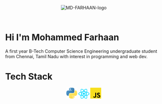 <p align='center'><img src="https://i.ibb.co/CPxTw5r/MD-FARHAAN-logo.png" alt="MD-FARHAAN-logo" border="0" /></p>
<br /> 

# Hi I'm Mohammed Farhaan
A first year B-Tech Computer Science Engineering undergraduate student from Chennai, Tamil Nadu with interest in programming and web dev.

# Tech Stack

<p align='center'>
  <img src="./Assets/python.svg"  width="35px" alt="MD-FARHAAN-logo" border="0" />
  <img src="./Assets/react.svg"  width="35px" alt="MD-FARHAAN-logo" border="0" />
  <img src="./Assets/javascript.svg"  width="35px" alt="MD-FARHAAN-logo" border="0" />
  
  
</p>
